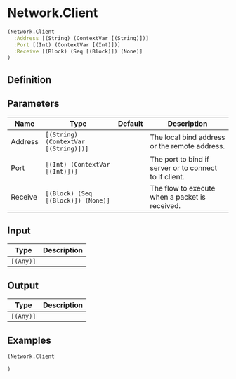 # Network.Client

```clojure
(Network.Client
  :Address [(String) (ContextVar [(String)])]
  :Port [(Int) (ContextVar [(Int)])]
  :Receive [(Block) (Seq [(Block)]) (None)]
)
```

## Definition


## Parameters
| Name | Type | Default | Description |
|------|------|---------|-------------|
| Address | `[(String) (ContextVar [(String)])]` |  | The local bind address or the remote address. |
| Port | `[(Int) (ContextVar [(Int)])]` |  | The port to bind if server or to connect to if client. |
| Receive | `[(Block) (Seq [(Block)]) (None)]` |  | The flow to execute when a packet is received. |


## Input
| Type | Description |
|------|-------------|
| `[(Any)]` |  |


## Output
| Type | Description |
|------|-------------|
| `[(Any)]` |  |


## Examples

```clojure
(Network.Client

)
```
